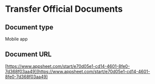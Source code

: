# Transfer Official Documents

## Document type

Mobile app

## Document URL

[https://www.appsheet.com/start/e70d05e1-cd14-4601-8fe0-7d368f03aa49](https://www.appsheet.com/start/e70d05e1-cd14-4601-8fe0-7d368f03aa49)
